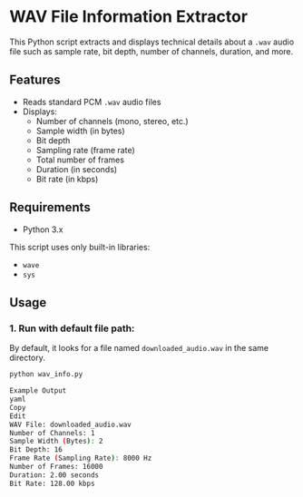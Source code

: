 # WAV File Information Extractor

This Python script extracts and displays technical details about a `.wav` audio file such as sample rate, bit depth, number of channels, duration, and more.

## Features

- Reads standard PCM `.wav` audio files
- Displays:
  - Number of channels (mono, stereo, etc.)
  - Sample width (in bytes)
  - Bit depth
  - Sampling rate (frame rate)
  - Total number of frames
  - Duration (in seconds)
  - Bit rate (in kbps)

## Requirements

- Python 3.x

This script uses only built-in libraries:
- `wave`
- `sys`

## Usage

### 1. Run with default file path:

By default, it looks for a file named `downloaded_audio.wav` in the same directory.

```bash
python wav_info.py

Example Output
yaml
Copy
Edit
WAV File: downloaded_audio.wav
Number of Channels: 1
Sample Width (Bytes): 2
Bit Depth: 16
Frame Rate (Sampling Rate): 8000 Hz
Number of Frames: 16000
Duration: 2.00 seconds
Bit Rate: 128.00 kbps
